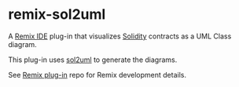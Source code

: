 # remix-sol2uml

A [Remix IDE](http://remix.ethereum.org/) plug-in that visualizes [Solidity](https://docs.soliditylang.org/) contracts as a UML Class diagram.

This plug-in uses [sol2uml](https://github.com/naddison36/sol2uml) to generate the diagrams.

See [Remix plug-in](https://github.com/ethereum/remix-plugin) repo for Remix development details.
